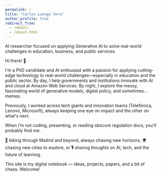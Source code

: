 ```yaml
---
permalink: /
title: "Carlos Luengo Vera"
author_profile: true
redirect_from: 
  - /about/
  - /about.html
---
```


AI researcher focused on applying Generative AI to solve real-world challenges in education, business, and public services.

Hi there! 👋

I'm a PhD candidate and AI enthusiast with a passion for applying cutting-edge technology to real-world challenges—especially in education and the public sector. By day, I help governments and institutions innovate with AI and cloud at Amazon Web Services. By night, I explore the messy, fascinating world of generative models, digital policy, and sometimes... memes.

Previously, I worked across tech giants and innovation teams (Telefónica, Lenovo, Microsoft), always keeping one eye on impact and the other on what's next.

When I’m not coding, presenting, or reading obscure regulation docs, you’ll probably find me:

🚴 biking through Madrid and beyond, always chasing new horizons, 🌍 chasing new cities to explore, or 🎙️ sharing thoughts on AI, tech, and the future of learning.

This site is my digital notebook — ideas, projects, papers, and a bit of chaos. Welcome!
